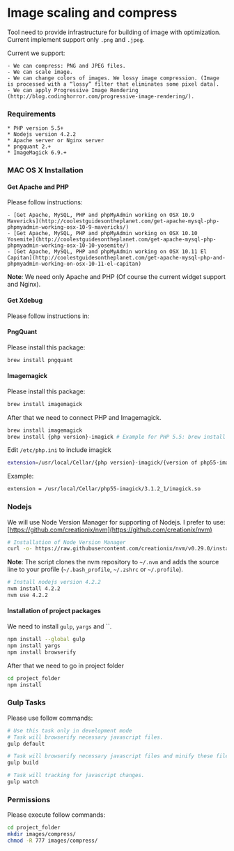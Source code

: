# Image scaling and compress

Tool need to provide infrastructure for building of image with optimization.  Current implement support only `.png` and `.jpeg`.

Current we support:

	- We can compress: PNG and JPEG files.
	- We can scale image.
	- We can change colors of images. We lossy image compression. (Image is processed with a “lossy” filter that eliminates some pixel data).
	- We can apply Progressive Image Rendering (http://blog.codinghorror.com/progressive-image-rendering/).

### Requirements
	* PHP version 5.5+
	* Nodejs version 4.2.2
	* Apache server or Nginx server
	* pngquant 2.+
	* ImageMagick 6.9.+

### MAC OS X Installation

#### Get Apache and PHP

Please follow instructions:

	- [Get Apache, MySQL, PHP and phpMyAdmin working on OSX 10.9 Mavericks](http://coolestguidesontheplanet.com/get-apache-mysql-php-phpmyadmin-working-osx-10-9-mavericks/)
	- [Get Apache, MySQL, PHP and phpMyAdmin working on OSX 10.10 Yosemite](http://coolestguidesontheplanet.com/get-apache-mysql-php-phpmyadmin-working-osx-10-10-yosemite/) 
	- [Get Apache, MySQL, PHP and phpMyAdmin working on OSX 10.11 El Capitan](http://coolestguidesontheplanet.com/get-apache-mysql-php-and-phpmyadmin-working-on-osx-10-11-el-capitan)

**Note**: We need only Apache and PHP (Of course the current widget support and Nginx).

#### Get Xdebug

Please follow instructions in: [](http://xdebug.org/wizard.php)

#### PngQuant

Please install this package:

```bash
brew install pngquant
```

#### Imagemagick

Please install this package: 

```bash
brew install imagemagick
```

After that we need to connect PHP and Imagemagick.

```bash
brew install imagemagick
brew install {php version}-imagick # Example for PHP 5.5: brew install php55-imagick
```

Edit `/etc/php.ini` to include imagick

```bash
extension=/usr/local/Cellar/{php version}-imagick/{version of php55-imagick}/imagick.so
```

Example:

```bash
extension = /usr/local/Cellar/php55-imagick/3.1.2_1/imagick.so
```

### Nodejs

We will use Node Version Manager for supporting of Nodejs. I prefer to use: [https://github.com/creationix/nvm](https://github.com/creationix/nvm)

```bash
# Installation of Node Version Manager
curl -o- https://raw.githubusercontent.com/creationix/nvm/v0.29.0/install.sh | bash
```

**Note**: The script clones the nvm repository to `~/.nvm` and adds the source line to your profile (`~/.bash_profile`, `~/.zshrc` or `~/.profile`).


```bash
# Install nodejs version 4.2.2
nvm install 4.2.2
nvm use 4.2.2
```

#### Installation of project packages

We need to install `gulp`, `yargs` and ``.

```bash
npm install --global gulp
npm install yargs
npm install browserify
```

After that we need to go in project folder

```bash
cd project_folder
npm install
```

### Gulp Tasks

Please use follow commands: 

```bash
# Use this task only in development mode 
# Task will browserify necessary javascript files.
gulp default
```

```bash 
# Task will browserify necessary javascript files and minify these files.
gulp build
```

```bash
# Task will tracking for javascript changes.
gulp watch
```

### Permissions

Please execute follow commands: 

```bash
cd project_folder
mkdir images/compress/
chmod -R 777 images/compress/
```